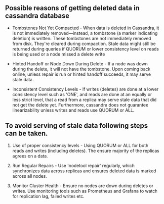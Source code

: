 ## Possible reasons of getting deleted data in cassandra database

* Tombstones Not Yet Compacted - When data is deleted in Cassandra, it is not immediately removed—instead, a tombstone (a marker indicating deletion) is written. These tombstones are not immediately removed from disk. They're cleared during compaction. Stale data might still be returned during queries if QUORUM or lower consistency level on reads is being used or a node missed a delete write

* Hinted Handoff or Node Down During Delete - If a node was down during the delete, it will not have the tombstone. Upon coming back online, unless repair is run or hinted handoff succeeds, it may serve stale data.

* Inconsistent Consistency Levels - If writes (deletes) are done at a lower consistency level such as 'ONE', and reads are done at an equally or less strict level, that a read from a replica may serve stale data that did not get the delete yet. Furthermore, cassandra does not guarantee linearizability unless writes and reads use QUORUM or ALL.


## To avoid serving of stale data following steps can be taken.

1. Use of proper consistency levels - Using QUORUM or ALL for both reads and writes (including deletes). The ensure majority of the replicas agrees on a data.


2. Run Regular Repairs - Use 'nodetool repair' regularly, which synchronizes data across replicas and ensures deleted data is marked across all nodes.


3. Monitor Cluster Health - Ensure no nodes are down during deletes or writes. Use monitoring tools such as Prometheus and  Grafana  to watch for replication lag, failed writes etc.
